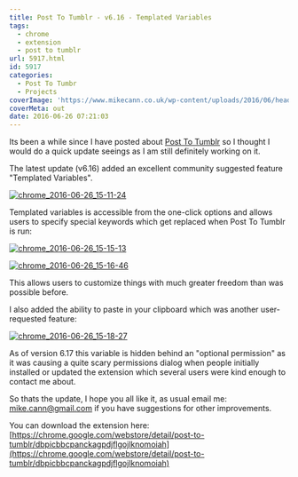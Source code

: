 ```yaml
---
title: Post To Tumblr - v6.16 - Templated Variables
tags:
  - chrome
  - extension
  - post to tumblr
url: 5917.html
id: 5917
categories:
  - Post To Tumbr
  - Projects
coverImage: 'https://www.mikecann.co.uk/wp-content/uploads/2016/06/header.png'
coverMeta: out
date: 2016-06-26 07:21:03
---
```


Its been a while since I have posted about [Post To Tumblr](https://chrome.google.com/webstore/detail/post-to-tumblr/dbpicbbcpanckagpdjflgojlknomoiah?hl=en) so I thought I would do a quick update seeings as I am still definitely working on it.
<!-- more -->
The latest update (v6.16) added an excellent community suggested feature "Templated Variables".

[![chrome_2016-06-26_15-11-24](https://www.mikecann.co.uk/wp-content/uploads/2016/06/chrome_2016-06-26_15-11-24.png)](https://www.mikecann.co.uk/wp-content/uploads/2016/06/chrome_2016-06-26_15-11-24.png)

Templated variables is accessible from the one-click options and allows users to specify special keywords which get replaced when Post To Tumblr is run:

[![chrome_2016-06-26_15-15-13](https://www.mikecann.co.uk/wp-content/uploads/2016/06/chrome_2016-06-26_15-15-13.png)](https://www.mikecann.co.uk/wp-content/uploads/2016/06/chrome_2016-06-26_15-15-13.png)

[![chrome_2016-06-26_15-16-46](https://www.mikecann.co.uk/wp-content/uploads/2016/06/chrome_2016-06-26_15-16-46.png)](https://www.mikecann.co.uk/wp-content/uploads/2016/06/chrome_2016-06-26_15-16-46.png)

This allows users to customize things with much greater freedom than was possible before. 

I also added the ability to paste in your clipboard which was another user-requested feature:

[![chrome_2016-06-26_15-18-27](https://www.mikecann.co.uk/wp-content/uploads/2016/06/chrome_2016-06-26_15-18-27.png)](https://www.mikecann.co.uk/wp-content/uploads/2016/06/chrome_2016-06-26_15-18-27.png)

As of version 6.17 this variable is hidden behind an "optional permission" as it was causing a quite scary permissions dialog when people initially installed or updated the extension which several users were kind enough to contact me about.

So thats the update, I hope you all like it, as usual email me: mike.cann@gmail.com if you have suggestions for other improvements.

You can download the extension here: [https://chrome.google.com/webstore/detail/post-to-tumblr/dbpicbbcpanckagpdjflgojlknomoiah](https://chrome.google.com/webstore/detail/post-to-tumblr/dbpicbbcpanckagpdjflgojlknomoiah)